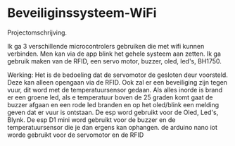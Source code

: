 # Beveiliginssysteem-WiFi
Projectomschrijving.

Ik ga 3 verschillende microcontrolers gebruiken die met wifi kunnen verbinden. Men kan via de app blink het gehele systeem aan zetten.
Ik ga gebruik maken van de RFID, een servo motor, buzzer, oled, led's, BH1750. 

Werking:
Het is de bedoeling dat de servomotor de gesloten deur voorsteld. Deze kan alleen opengaan via de RFID. Ook zal er een beveiliging zijn tegen vuur, dit word met de temperatuursensor gedaan. Als alles inorde is brand er een groene led, als e temperatuur boven de 25 graden komt gaat de buzzer afgaan en een rode led branden en op het oled/blink een melding geven dat er vuur is ontstaan.
De esp word gebruikt voor de Oled, Led's, Blynk. De esp D1 mini word gebruikt voor de buzzer en de temperatuursensor die je dan ergens kan ophangen. de arduino nano iot worde gebruikt voor de servomotor en de RFID
